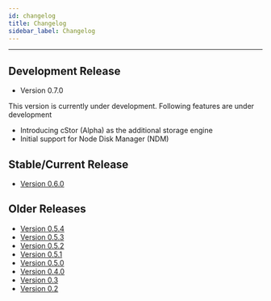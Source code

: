 ```yaml
---
id: changelog
title: Changelog
sidebar_label: Changelog
---
```


------



## Development Release

* Version 0.7.0 

This version is currently under development. Following features are under development

- Introducing cStor (Alpha) as the additional storage engine
- Initial support for Node Disk Manager (NDM)

## Stable/Current Release

* [Version 0.6.0](https://github.com/openebs/openebs/releases/tag/v0.6)

## Older Releases

* [Version 0.5.4](https://github.com/openebs/openebs/releases/tag/v0.5.4)
* [Version 0.5.3](https://github.com/openebs/openebs/releases/tag/v0.5.3)
* [Version 0.5.2](https://github.com/openebs/openebs/releases/tag/v0.5.2)
* [Version 0.5.1](https://github.com/openebs/openebs/releases/tag/v0.5.1)
* [Version 0.5.0](https://github.com/openebs/openebs/releases/tag/v0.5.0)
* [Version 0.4.0](https://github.com/openebs/openebs/releases/tag/v0.4.0)
* [Version 0.3](https://github.com/openebs/openebs/releases/tag/v0.3)
* [Version 0.2](https://github.com/openebs/openebs/releases/tag/v0.2)








<!-- Hotjar Tracking Code for https://docs.openebs.io -->
<script>
   (function(h,o,t,j,a,r){
       h.hj=h.hj||function(){(h.hj.q=h.hj.q||[]).push(arguments)};
       h._hjSettings={hjid:785693,hjsv:6};
       a=o.getElementsByTagName('head')[0];
       r=o.createElement('script');r.async=1;
       r.src=t+h._hjSettings.hjid+j+h._hjSettings.hjsv;
       a.appendChild(r);
   })(window,document,'https://static.hotjar.com/c/hotjar-','.js?sv=');
</script>
